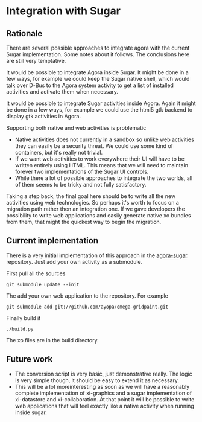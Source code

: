 # Integration with Sugar

## Rationale

There are several possible approaches to integrate agora with the current
Sugar implementation. Some notes about it follows. The conclusions here are
still very temptative.

It would be possible to integrate Agora inside Sugar. It might be done in 
a few ways, for example we could keep the Sugar native shell, which would talk
over D-Bus to the Agora system activity to get a list of installed activities
and activate them when necessary.

It would be possible to integrate Sugar activities inside Agora. Again it
might be done in a few ways, for example we could use the html5 gtk backend
to display gtk activities in Agora.

Supporting both native and web activities is problematic

* Native activities does not currently in a sandbox so unlike web activities
they can easily be a security threat. We could use some kind of containers,
but it's really not trivial.
* If we want web activities to work everywhere their UI will have to be
written entirely using HTML. This means that we will need to maintain
forever two implementations of the Sugar UI controls.
* While there a lot of possible approaches to integrate the two worlds, all of
them seems to be tricky and not fully satisfactory.

Taking a step back, the final goal here should be to write all the new 
activities using web technologies. So perhaps it's worth to focus on a
migration path rather then an integration one. If we gave developers the
possibility to write web applications and easily generate native xo bundles
from them, that might the quickest way to begin the migration.

## Current implementation

There is a very initial implementation of this approach in the
[agora-sugar](https://github.com/ayopa/agora-sugar) repository. Just add
your own activity as a submodule.

First pull all the sources

    git submodule update --init

The add your own web application to the repository. For example

    git submodule add git://github.com/ayopa/omega-gridpaint.git

Finally build it

    ./build.py

The xo files are in the build directory.

## Future work

* The conversion script is very basic, just demonstrative really. The logic
is very simple though, it should be easy to extend it as necessary.
* This will be a lot moreinteresting as soon as we will have a reasonably
complete implementation of xi-graphics and a sugar implementation of
xi-datastore and xi-collaboration. At that point it will be possible to write
web applications that will feel exactly like a native activity when running
inside sugar.
